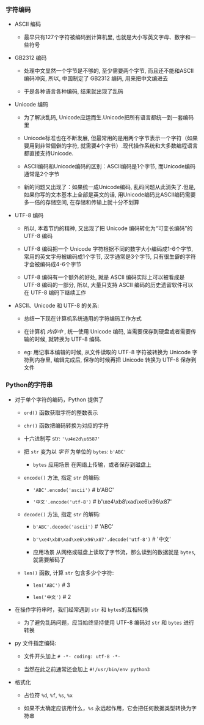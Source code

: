 ### 字符编码

* ASCII 编码
    * 最早只有127个字符被编码到计算机里, 也就是大小写英文字母、数字和一些符号


* GB2312 编码
    * 处理中文显然一个字节是不够的, 至少需要两个字节, 而且还不能和ASCII编码冲突, 所以, 中国制定了 GB2312 编码, 用来把中文编进去

    * 于是各种语言各种编码, 结果就出现了乱码


* Unicode 编码
    * 为了解决乱码, Unicode应运而生.Unicode把所有语言都统一到一套编码里

    * Unicode标准也在不断发展, 但最常用的是用两个字节表示一个字符（如果要用到非常偏僻的字符, 就需要4个字节）.现代操作系统和大多数编程语言都直接支持Unicode.

    * ASCII编码和Unicode编码的区别：ASCII编码是1个字节, 而Unicode编码通常是2个字节

    * 新的问题又出现了：如果统一成Unicode编码, 乱码问题从此消失了.但是, 如果你写的文本基本上全部是英文的话, 用Unicode编码比ASCII编码需要多一倍的存储空间, 在存储和传输上就十分不划算


* UTF-8 编码
    * 所以, 本着节约的精神, 又出现了把 Unicode 编码转化为“可变长编码”的 UTF-8 编码

    * UTF-8 编码把一个 Unicode 字符根据不同的数字大小编码成1-6个字节, 常用的英文字母被编码成1个字节, 汉字通常是3个字节, 只有很生僻的字符才会被编码成4-6个字节

    * UTF-8 编码有一个额外的好处, 就是 ASCII 编码实际上可以被看成是 UTF-8 编码的一部分, 所以, 大量只支持 ASCII 编码的历史遗留软件可以在 UTF-8 编码下继续工作


* ASCII、Unicode 和 UTF-8 的关系:
    * 总结一下现在计算机系统通用的字符编码工作方式

    * 在计算机 *内存中* , 统一使用 Unicode 编码, 当需要保存到硬盘或者需要传输的时候, 就转换为 UTF-8 编码.

    * eg: 用记事本编辑的时候, 从文件读取的 UTF-8 字符被转换为 Unicode 字符到内存里, 编辑完成后, 保存的时候再把 Unicode 转换为 UTF-8 保存到文件



### Python的字符串

* 对于单个字符的编码，Python 提供了
    * `ord()` 函数获取字符的整数表示

    * `chr()` 函数把编码转换为对应的字符

    * 十六进制写 str: `'\u4e2d\u6587'`

    * 把 `str` 变为以 *字节* 为单位的 `bytes`: `b'ABC'`
        * `bytes` 应用场景 在网络上传输，或者保存到磁盘上

    * `encode()` 方法, 指定 `str` 的编码:
        * `'ABC'.encode('ascii')` # b'ABC'

        * `'中文'.encode('utf-8')` # b'\xe4\xb8\xad\xe6\x96\x87'

    * `decode()` 方法, 指定 `str` 的解码:
        * `b'ABC'.decode('ascii')` # 'ABC'

        * `b'\xe4\xb8\xad\xe6\x96\x87'.decode('utf-8')` # '中文'

        * 应用场景 从网络或磁盘上读取了字节流，那么读到的数据就是 `bytes`, 就需要解码了

    * `len()` 函数, 计算 `str` 包含多少个字符:
        * `len('ABC')` # 3

        * `len('中文')` # 2


* 在操作字符串时，我们经常遇到 `str` 和 `bytes`的互相转换
    * 为了避免乱码问题，应当始终坚持使用 UTF-8 编码对 `str` 和 `bytes` 进行转换


* py 文件指定编码:
    * 文件开头加上 `# -*- coding: utf-8 -*-`

    * 当然在此之前通常还会加上 `#!/usr/bin/env python3`


* 格式化
    * 占位符 `%d`, `%f`, `%s`, `%x`

    * 如果不太确定应该用什么，`%s` 永远起作用，它会把任何数据类型转换为字符串

